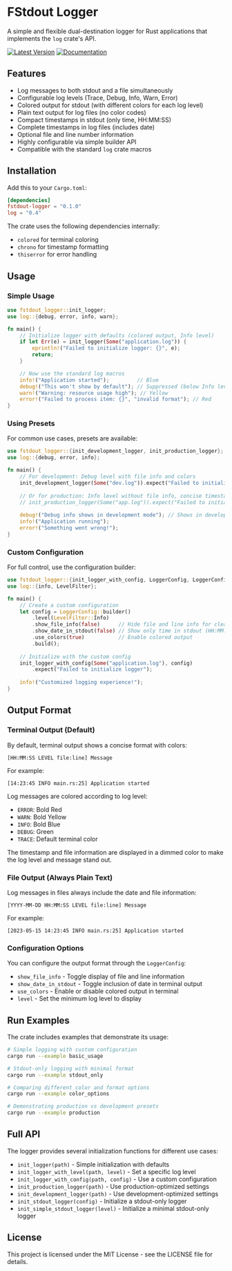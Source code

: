 # FStdout Logger

A simple and flexible dual-destination logger for Rust applications that implements the `log` crate's API.

[![Latest Version](https://img.shields.io/crates/v/fstdout-logger.svg)](https://crates.io/crates/fstdout-logger)
[![Documentation](https://docs.rs/fstdout-logger/badge.svg)](https://docs.rs/fstdout-logger)

## Features

- Log messages to both stdout and a file simultaneously
- Configurable log levels (Trace, Debug, Info, Warn, Error)
- Colored output for stdout (with different colors for each log level)
- Plain text output for log files (no color codes)
- Compact timestamps in stdout (only time, HH:MM:SS)
- Complete timestamps in log files (includes date)
- Optional file and line number information
- Highly configurable via simple builder API
- Compatible with the standard `log` crate macros

## Installation

Add this to your `Cargo.toml`:

```toml
[dependencies]
fstdout-logger = "0.1.0"
log = "0.4"
```

The crate uses the following dependencies internally:
- `colored` for terminal coloring
- `chrono` for timestamp formatting
- `thiserror` for error handling

## Usage

### Simple Usage

```rust
use fstdout_logger::init_logger;
use log::{debug, error, info, warn};

fn main() {
    // Initialize logger with defaults (colored output, Info level)
    if let Err(e) = init_logger(Some("application.log")) {
        eprintln!("Failed to initialize logger: {}", e);
        return;
    }

    // Now use the standard log macros
    info!("Application started");         // Blue
    debug!("This won't show by default"); // Suppressed (below Info level)
    warn!("Warning: resource usage high"); // Yellow
    error!("Failed to process item: {}", "invalid format"); // Red
}
```

### Using Presets

For common use cases, presets are available:

```rust
use fstdout_logger::{init_development_logger, init_production_logger};
use log::{debug, error, info};

fn main() {
    // For development: Debug level with file info and colors
    init_development_logger(Some("dev.log")).expect("Failed to initialize logger");
    
    // Or for production: Info level without file info, concise timestamps
    // init_production_logger(Some("app.log")).expect("Failed to initialize logger");
    
    debug!("Debug info shows in development mode"); // Shows in development, hidden in production
    info!("Application running");
    error!("Something went wrong!");
}
```

### Custom Configuration

For full control, use the configuration builder:

```rust
use fstdout_logger::{init_logger_with_config, LoggerConfig, LoggerConfigBuilder};
use log::{info, LevelFilter};

fn main() {
    // Create a custom configuration
    let config = LoggerConfig::builder()
        .level(LevelFilter::Info)
        .show_file_info(false)      // Hide file and line info for cleaner output
        .show_date_in_stdout(false) // Show only time in stdout (HH:MM:SS)
        .use_colors(true)           // Enable colored output
        .build();
    
    // Initialize with the custom config
    init_logger_with_config(Some("application.log"), config)
        .expect("Failed to initialize logger");
    
    info!("Customized logging experience!");
}
```

## Output Format

### Terminal Output (Default)

By default, terminal output shows a concise format with colors:

```
[HH:MM:SS LEVEL file:line] Message
```

For example:

```
[14:23:45 INFO main.rs:25] Application started
```

Log messages are colored according to log level:

- `ERROR`: Bold Red
- `WARN`: Bold Yellow
- `INFO`: Bold Blue
- `DEBUG`: Green
- `TRACE`: Default terminal color

The timestamp and file information are displayed in a dimmed color to make the log level and message stand out.

### File Output (Always Plain Text)

Log messages in files always include the date and file information:

```
[YYYY-MM-DD HH:MM:SS LEVEL file:line] Message
```

For example:

```
[2023-05-15 14:23:45 INFO main.rs:25] Application started
```

### Configuration Options

You can configure the output format through the `LoggerConfig`:

- `show_file_info` - Toggle display of file and line information
- `show_date_in_stdout` - Toggle inclusion of date in terminal output
- `use_colors` - Enable or disable colored output in terminal
- `level` - Set the minimum log level to display

## Run Examples

The crate includes examples that demonstrate its usage:

```bash
# Simple logging with custom configuration
cargo run --example basic_usage

# Stdout-only logging with minimal format
cargo run --example stdout_only

# Comparing different color and format options
cargo run --example color_options

# Demonstrating production vs development presets
cargo run --example production
```

## Full API

The logger provides several initialization functions for different use cases:

- `init_logger(path)` - Simple initialization with defaults
- `init_logger_with_level(path, level)` - Set a specific log level
- `init_logger_with_config(path, config)` - Use a custom configuration
- `init_production_logger(path)` - Use production-optimized settings
- `init_development_logger(path)` - Use development-optimized settings
- `init_stdout_logger(config)` - Initialize a stdout-only logger
- `init_simple_stdout_logger(level)` - Initialize a minimal stdout-only logger

## License

This project is licensed under the MIT License - see the LICENSE file for details.